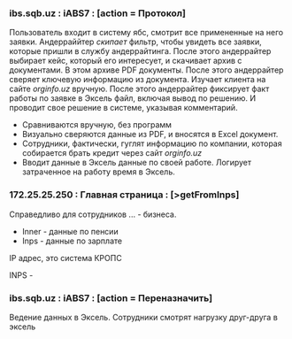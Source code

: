 ### ibs.sqb.uz : iABS7 : \[action = Протокол]
Пользователь входит в систему ябс, смотрит все примененные на него заявки. Андерраййтер *скипает* фильтр, чтобы увидеть все заявки, которые пришли в службу андеррайтинга.
После этого андеррайтер выбирает кейс, который его интересует, и скачивает архив с документами. В этом архиве PDF документы. 
После этого андеррайтер сверяет ключевую информацию из документа. Изучает клиента на сайте *orginfo.uz* вручную.
После этого андеррайтер фиксирует факт работы по заявке в Эксель файл, включая вывод по решению.
И проводит свое решение в системе, указывая комментарий.
- Сравниваются вручную, без программ
- Визуально сверяются данные из PDF, и вносятся в Excel документ.
- Сотрудники, фактически, гуглят информацию по компании, которая собирается брать кредит через сайт *orginfo.uz*
- Вводит данные в Эксель данные по своей работе. Логирует затраченное на работу время в Эксель. 
### 172.25.25.250 : Главная страница : \[>getFromInps]


Справедливо для сотрудников ... - бизнеса. 
* Inner - данные по пенсии
* Inps - данные по зарплате

IP адрес, это система КРОПС

INPS - 


### ibs.sqb.uz : iABS7 : \[action = Переназначить]
Ведение данных в Эксель. Сотрудники смотрят нагрузку друг-друга в эксель
